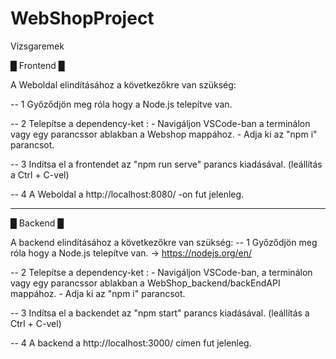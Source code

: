 # WebShopProject
Vizsgaremek

█ Frontend █

A Weboldal elindításához a következőkre van szükség:

-- 1 Győződjön meg róla hogy a Node.js telepítve van.

-- 2 Telepítse a dependency-ket :
        - Navigáljon VSCode-ban a terminálon vagy egy parancssor ablakban
          a Webshop mappához.
        - Adja ki az "npm i" parancsot.

-- 3 Indítsa el a frontendet az "npm run serve" parancs kiadásával. 
(leállítás a Ctrl + C-vel)

-- 4 A Weboldal a http://localhost:8080/ -on fut jelenleg.

-----------------------------------------------------------------------------

█ Backend █

A backend elindításához a következőkre van szükség:
-- 1 Győződjön meg róla hogy a Node.js telepítve van.
        -> https://nodejs.org/en/
        
-- 2 Telepítse a dependency-ket :
        - Navigáljon VSCode-ban, a terminálon vagy egy parancssor ablakban
          a WebShop_backend/backEndAPI mappához.
        - Adja ki az "npm i" parancsot.
        
-- 3 Indítsa el a backendet az "npm start" parancs kiadásával. 
(leállítás a Ctrl + C-vel)

-- 4 A backend a http://localhost:3000/ címen fut jelenleg.

